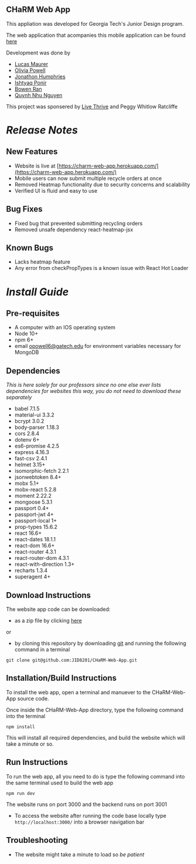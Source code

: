 ## **CHaRM Web App**

This appliation was developed for Georgia Tech's Junior Design program.

The web application that acompanies this mobile application can be found [here](https://github.com/JID8201/CHaRM-Android-App)

Development was done by
- [Lucas Maurer](lmaurer9@gatech.edu)
- [Olivia Powell](opowell6@gatech.edu)
- [Jonathon Humphries](jhumphries30@gatech.edu)
- [Ishtyaq Ponir](iponir3@gatech.edu)
- [Bowen Ran](bran3@gatech.edu)
- [Quynh Nhu Nguyen](qnguyen47@gatech.edu)

This project was sponsered by [Live Thrive](http://livethrive.org/) and Peggy Whitlow Ratcliffe

# *Release Notes*

## New Features
- Website is live at [https://charm-web-app.herokuapp.com/](https://charm-web-app.herokuapp.com/)
- Mobile users can now submit multiple recycle orders at once
- Removed Heatmap functionality due to security concerns and scalability
- Verified UI is fluid and easy to use

## Bug Fixes
- Fixed bug that prevented submitting recycling orders
- Removed unsafe dependency react-heatmap-jsx

## Known Bugs
- Lacks heatmap feature
- Any error from checkPropTypes is a  known issue with React Hot Loader

# *Install Guide*

## Pre-requisites
- A computer with an IOS operating system 
- Node 10+
- npm 6+
- email opowell6@gatech.edu for environment variables necessary for MongoDB

## Dependencies
*This is here solely for our professors since no one else ever lists dependencies for websites this way, you do not need to download these separately*
- babel 7.1.5
- material-ui 3.3.2
- bcrypt 3.0.2
- body-parser 1.18.3
- cors 2.8.4
- dotenv 6+
- es6-promise 4.2.5
- express 4.16.3
- fast-csv 2.4.1
- helmet 3.15+
- isomorphic-fetch 2.2.1
- jsonwebtoken 8.4+
- mobx 5.1+
- mobx-react 5.2.8
- moment 2.22.2
- mongoose 5.3.1
- passport 0.4+
- passport-jwt 4+
- passport-local 1+
- prop-types 15.6.2
- react 16.6+
- react-dates  18.1.1
- react-dom 16.6+
- react-router 4.3.1
- react-router-dom 4.3.1
- react-with-direction 1.3+
- recharts 1.3.4
- superagent 4+

## Download Instructions
The website app code can be downloaded:
- as a zip file by clicking [here](https://github.com/JID8201/CHaRM-Web-App/archive/master.zip)

or 

- by cloning this repository by downloading [git](https://git-scm.com/downloads) and running the following command in a terminal
```
git clone git@github.com:JID8201/CHaRM-Web-App.git
```

## Installation/Build Instructions 
To install the web app, open a terminal and manuever to the CHaRM-Web-App source code.

Once inside the CHaRM-Web-App directory, type the following command into the terminal

 ```npm install```

This will install all required dependencies, and build the website which will take a minute or so.

## Run Instructions
To run the web app, all you need to do is type the following command into the same terminal used to build the web app

```npm run dev```

The website runs on port 3000 and the backend runs on port 3001

- To access the website after running the code base locally type ```http://localhost:3000/``` into a browser navigation bar

## Troubleshooting
- The website might take a minute to load so *be patient*
